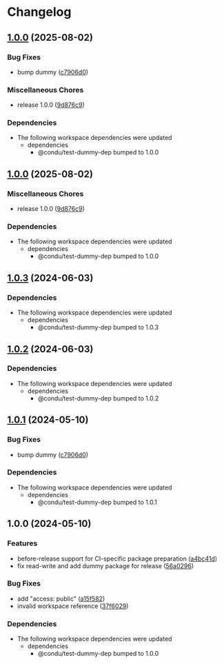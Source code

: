 # Changelog

## [1.0.0](https://github.com/niieani/condu/compare/@condu/test-dummy@1.0.0...@condu/test-dummy@1.0.0) (2025-08-02)


### Bug Fixes

* bump dummy ([c7906d0](https://github.com/niieani/condu/commit/c7906d07d21f9d64ee7387a9eded4de17321eedb))


### Miscellaneous Chores

* release 1.0.0 ([9d876c9](https://github.com/niieani/condu/commit/9d876c9fba8dbc305ac5be25e6f4fda47d6400b9))


### Dependencies

* The following workspace dependencies were updated
  * dependencies
    * @condu/test-dummy-dep bumped to 1.0.0

## [1.0.0](https://github.com/niieani/condu/compare/@condu/test-dummy@1.0.3...@condu/test-dummy@1.0.0) (2025-08-02)


### Miscellaneous Chores

* release 1.0.0 ([9d876c9](https://github.com/niieani/condu/commit/9d876c9fba8dbc305ac5be25e6f4fda47d6400b9))


### Dependencies

* The following workspace dependencies were updated
  * dependencies
    * @condu/test-dummy-dep bumped to 1.0.0

## [1.0.3](https://github.com/niieani/toolchain/compare/@condu/test-dummy@1.0.2...@condu/test-dummy@1.0.3) (2024-06-03)


### Dependencies

* The following workspace dependencies were updated
  * dependencies
    * @condu/test-dummy-dep bumped to 1.0.3

## [1.0.2](https://github.com/niieani/toolchain/compare/@condu/test-dummy@1.0.1...@condu/test-dummy@1.0.2) (2024-06-03)


### Dependencies

* The following workspace dependencies were updated
  * dependencies
    * @condu/test-dummy-dep bumped to 1.0.2

## [1.0.1](https://github.com/niieani/toolchain/compare/@condu/test-dummy@1.0.0...@condu/test-dummy@1.0.1) (2024-05-10)


### Bug Fixes

* bump dummy ([c7906d0](https://github.com/niieani/toolchain/commit/c7906d07d21f9d64ee7387a9eded4de17321eedb))


### Dependencies

* The following workspace dependencies were updated
  * dependencies
    * @condu/test-dummy-dep bumped to 1.0.1

## 1.0.0 (2024-05-10)


### Features

* before-release support for CI-specific package preparation ([a4bc41d](https://github.com/niieani/toolchain/commit/a4bc41db5acb65a19870adf8a391689b34411528))
* fix read-write and add dummy package for release ([56a0296](https://github.com/niieani/toolchain/commit/56a0296df80933c6a908d78e1f30318a9c46e0f1))


### Bug Fixes

* add "access: public" ([a15f582](https://github.com/niieani/toolchain/commit/a15f5827715367a3cdd2d39edbb7c63af7b2f9a8))
* invalid workspace reference ([37f6029](https://github.com/niieani/toolchain/commit/37f6029848a43f06627f0ee2f7fcef4e535a7d07))


### Dependencies

* The following workspace dependencies were updated
  * dependencies
    * @condu/test-dummy-dep bumped to 1.0.0
